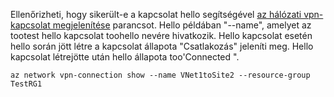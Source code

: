 Ellenőrizheti, hogy sikerült-e a kapcsolat hello segítségével [az hálózati vpn-kapcsolat megjelenítése](/cli/azure/network/vpn-connection#show) parancsot. Hello példában "--name", amelyet az tootest hello kapcsolat toohello nevére hivatkozik. Hello kapcsolat esetén hello során jött létre a kapcsolat állapota "Csatlakozás" jeleníti meg. Hello kapcsolat létrejötte után hello állapota too'Connected ".

```azurecli
az network vpn-connection show --name VNet1toSite2 --resource-group TestRG1
```

